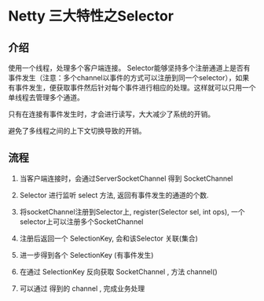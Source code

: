 # Netty 三大特性之Selector

## 介绍

使用一个线程，处理多个客户端连接。 Selector能够坚持多个注册通道上是否有事件发生（注意：多个channel以事件的方式可以注册到同一个selector），如果有事件发生，便获取事件然后针对每个事件进行相应的处理。这样就可以只用一个单线程去管理多个通道。

只有在连接有事件发生时，才会进行读写，大大减少了系统的开销。

避免了多线程之间的上下文切换导致的开销。


## 流程

1. 当客户端连接时，会通过ServerSocketChannel 得到 SocketChannel
1. Selector 进行监听  select 方法, 返回有事件发生的通道的个数.

1. 将socketChannel注册到Selector上, register(Selector sel, int ops), 一个selector上可以注册多个SocketChannel

1. 注册后返回一个 SelectionKey, 会和该Selector 关联(集合)
1. 进一步得到各个 SelectionKey (有事件发生)
1. 在通过 SelectionKey  反向获取 SocketChannel , 方法 channel()
1. 可以通过  得到的 channel  , 完成业务处理

